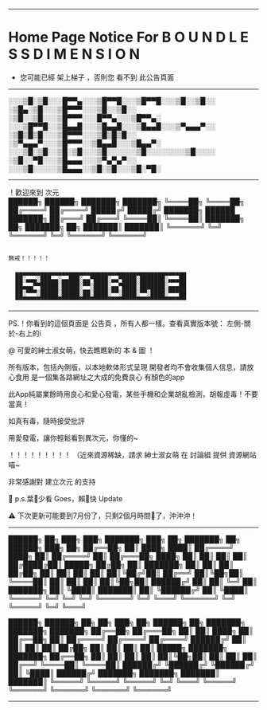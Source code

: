 ----------------------------------------------------------------------------------------------------------
                                                                                                                       
 # Home Page Notice For B O U N D L E S S   D I M E N S I O N

 - 您可能已經 架上梯子 ，否則您 看不到 此公告頁面

----------------------------------------------------------------------------------------------------------

 ░░░▒█░▒█░░░█▀▀▄░░░▒█▀▀█░░░▒█▀▀█░░░▒█░░▒█░░ ░▒█▄░▒█░░░▒█▀▀▀░░░▒█░░▒█░░ ░▒█░░▒█░░░▒█▀▀▀░░░█▀▀▄░░░▒█▀▀▄░
 ░░░▒█▀▀█░░▒█▄▄█░░░▒█▄▄█░░░▒█▄▄█░░░▒▀▄▄▄▀░░ ░▒█▒█▒█░░░▒█▀▀▀░░░▒█▒█▒█░░ ░▒▀▄▄▄▀░░░▒█▀▀▀░░▒█▄▄█░░░▒█▄▄▀░
 ░░░▒█░▒█░░▒█░▒█░░░▒█░░░░░░▒█░░░░░░░░▒█░░░░ ░▒█░░▀█░░░▒█▄▄▄░░░▒▀▄▀▄▀░░ ░░░▒█░░░░░▒█▄▄▄░░▒█░▒█░░░▒█░▀█░

----------------------------------------------------------------------------------------------------------

   ！歡迎來到 次元  
                      ██████╗     ██████╗        ███████╗                ███████╗
                      ╚════██╗    ╚════██╗     ██╔════╝                 ██╔════╝
                       █████╔╝     █████╔╝      ███████╗     ██████     ███████╗
                      ██╔═══╝     ██╔═══╝        ╚════██║                 ╚════██║
                     ███████╗ ██╗ ███████╗ ██╗ ███████║                ███████║
                     ╚══════╝ ╚═╝ ╚══════╝ ╚═╝ ╚══════╝                ╚══════╝

                                                                                         無戒！！！！！

      ▄▄▄▄▄▄▄▄▄▄▄▄▄▄▄▄▄▄▄▄▄▄▄▄▄▄▄▄▄▄▄▄▄▄▄▄▄▄▄▄▄▄▄▄▄▄▄▄
      ██░▄▄▄░███▄▄░▄▄███░▄▄▀████░▄▄▀████░███████░▄▄▄██
      ██▄▄▄▀▀█████░█████░▀▀░████░▄▄▀████░███████░▄▄▄██
      ██░▀▀▀░█████░█████░██░████░▀▀░████░▀▀░████░▀▀▀██
      ▀▀▀▀▀▀▀▀▀▀▀▀▀▀▀▀▀▀▀▀▀▀▀▀▀▀▀▀▀▀▀▀▀▀▀▀▀▀▀▀▀▀▀▀▀▀▀▀


----------------------------------------------------------------------------------------------------------

 PS.！你看到的這個頁面是 公告頁 ，所有人都一樣。查看真實版本號： 左側-關於-右上的i

 @ 可愛的紳士淑女萌，快去瞧瞧新的 本 & 圖 ！

所有版本，包括內側版，以本地軟体形式呈現
開發者均不會收集個人信息，請放心食用
是一個集各路網址之大成的免費良心 有顏色的app

 此App純屬業餘時用良心和愛心發電，某些手機和企業胡亂檢測，胡報虛毒！不要當真！

 如真有毒，隨時接受批評

 用愛發電，讓你輕鬆看到異次元，你懂的~

 ！！！！！！！！！ （近來資源稀缺，請求 紳士淑女萌 在 討論組 提供 資源網站 喵~

非常感謝對 建立次元 的支持

 🐶 p.s.葉🐶少看 Goes，賴🐶快 Update

 ⚠ 下次更新可能要到7月份了，只剩2個月時間🐶了，沖沖沖！

----------------------------------------------------------------------------------------------------------

  ██████╗     ██╗    ███╗   ███╗     ███████╗    ███╗   ██╗    ███████╗    ██╗     ██████╗     ███╗    ██╗
  ██╔══██╗    ██║    ████╗ ████║    ██╔════╝    ████╗   ██║    ██╔════╝   ██║    ██╔═══██╗    ████╗   ██║
  ██║   ██║   ██║    ██╔████╔██║    █████╗      ██╔██╗  ██║    ███████╗   ██║    ██║    ██║    ██╔██╗ ██║
  ██║   ██║   ██║    ██║╚██╔╝██║    ██╔══╝      ██║╚██╗██║    ╚════██║    ██║    ██║    ██║    ██║╚██╗██║
  ██████╔╝    ██║    ██║ ╚═╝ ██║    ███████╗    ██║ ╚████║    ███████║    ██║    ╚██████╔╝    ██║ ╚████║
  ╚═════╝     ╚═╝    ╚═╝     ╚═╝    ╚══════╝    ╚═╝  ╚═══╝    ╚══════╝    ╚═╝     ╚═════╝     ╚═╝  ╚═══╝


  ██████╗       ██████╗     ██╗   ██╗    ███╗   ██╗    ██████╗     ██╗         ███████╗     ███████╗    ███████╗
  ██╔══██╗    ██╔═══██╗    ██║    ██║   ████╗   ██║   ██╔══██╗    ██║         ██╔════╝    ██╔════╝    ██╔════╝
  ██████╔╝    ██║    ██║    ██║   ██║    ██╔██╗ ██║   ██║   ██║    ██║         █████╗       ███████╗    ███████╗
  ██╔══██╗    ██║    ██║    ██║   ██║    ██║╚██╗██║   ██║   ██║    ██║         ██╔══╝       ╚════██║    ╚════██║
  ██████╔╝    ╚██████╔╝    ╚██████╔╝    ██║ ╚████║    ██████╔╝    ███████╗   ███████╗    ███████║    ███████║
  ╚═════╝      ╚═════╝      ╚═════╝     ╚═╝  ╚═══╝    ╚═════╝     ╚══════╝   ╚══════╝    ╚══════╝    ╚══════╝

----------------------------------------------------------------------------------------------------------
